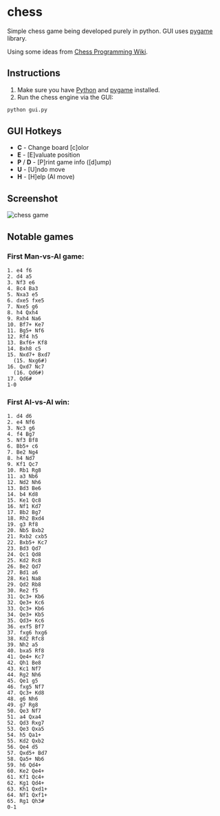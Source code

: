 # chess
Simple chess game being developed purely in python. GUI uses [pygame](http://www.pygame.org/) library.

Using some ideas from [Chess Programming Wiki](http://chessprogramming.wikispaces.com).

## Instructions
1. Make sure you have [Python](https://www.python.org/) and [pygame](http://www.pygame.org/) installed.
2. Run the chess engine via the GUI:
```bash
python gui.py
```
## GUI Hotkeys

- **C** - Change board [c]olor
- **E** - [E]valuate position
- **P** / **D** - [P]rint game info ([d]ump)
- **U** - [U]ndo move
- **H** - [H]elp (AI move)

## Screenshot
![chess game](http://i.imgur.com/110ZGeZ.png)

## Notable games
### First Man-vs-AI game:
```
1. e4 f6
2. d4 a5
3. Nf3 e6
4. Bc4 Ba3
5. Nxa3 e5
6. dxe5 fxe5
7. Nxe5 g6
8. h4 Qxh4
9. Rxh4 Na6
10. Bf7+ Ke7
11. Bg5+ Nf6
12. Rf4 h5
13. Bxf6+ Kf8
14. Bxh8 c5
15. Nxd7+ Bxd7
  (15. Nxg6#)
16. Qxd7 Nc7
  (16. Qd6#)
17. Qd6#
1-0
```
### First AI-vs-AI win:
```
1. d4 d6
2. e4 Nf6
3. Nc3 g6
4. f4 Bg7
5. Nf3 Bf8
6. Bb5+ c6
7. Be2 Ng4
8. h4 Nd7
9. Kf1 Qc7
10. Rb1 Rg8
11. a3 Nb6
12. Nd2 Nh6
13. Bd3 Be6
14. b4 Kd8
15. Ke1 Qc8
16. Nf1 Kd7
17. Bb2 Bg7
18. Rh2 Bxd4
19. g3 Rf8
20. Nb5 Bxb2
21. Rxb2 cxb5
22. Bxb5+ Kc7
23. Bd3 Qd7
24. Qc1 Qd8
25. Kd2 Rc8
26. Be2 Qd7
27. Bd1 a6
28. Ke1 Na8
29. Qd2 Rb8
30. Re2 f5
31. Qc3+ Kb6
32. Qe3+ Kc6
33. Qc3+ Kb6
34. Qe3+ Kb5
35. Qd3+ Kc6
36. exf5 Bf7
37. fxg6 hxg6
38. Kd2 Rfc8
39. Nh2 a5
40. bxa5 Rf8
41. Qe4+ Kc7
42. Qh1 Be8
43. Kc1 Nf7
44. Rg2 Nh6
45. Qe1 g5
46. fxg5 Nf7
47. Qc3+ Kd8
48. g6 Nh6
49. g7 Rg8
50. Qe3 Nf7
51. a4 Qxa4
52. Qd3 Rxg7
53. Qe3 Qxa5
54. h5 Qa1+
55. Kd2 Qxb2
56. Qe4 d5
57. Qxd5+ Bd7
58. Qa5+ Nb6
59. h6 Qd4+
60. Ke2 Qe4+
61. Kf1 Qc4+
62. Kg1 Qd4+
63. Kh1 Qxd1+
64. Nf1 Qxf1+
65. Rg1 Qh3#
0-1
```
